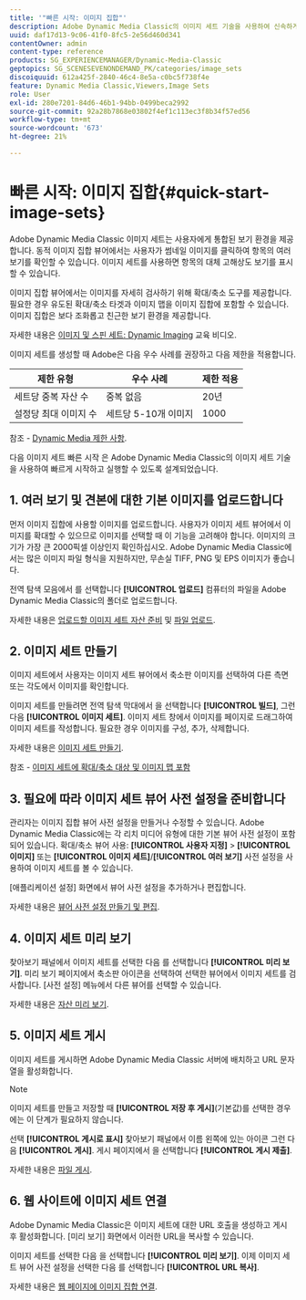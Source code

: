 ```yaml
---
title: '"빠른 시작: 이미지 집합"'
description: Adobe Dynamic Media Classic의 이미지 세트 기술을 사용하여 신속하게 시작하고 실행할 수 있는 이미지 세트 소개 및 빠른 시작 .
uuid: daf17d13-9c06-41f0-8fc5-2e56d460d341
contentOwner: admin
content-type: reference
products: SG_EXPERIENCEMANAGER/Dynamic-Media-Classic
geptopics: SG_SCENESEVENONDEMAND_PK/categories/image_sets
discoiquuid: 612a425f-2840-46c4-8e5a-c0bc5f738f4e
feature: Dynamic Media Classic,Viewers,Image Sets
role: User
exl-id: 280e7201-84d6-46b1-94bb-0499beca2992
source-git-commit: 92a28b7868e03802f4ef1c113ec3f8b34f57ed56
workflow-type: tm+mt
source-wordcount: '673'
ht-degree: 21%

---
```


# 빠른 시작: 이미지 집합{#quick-start-image-sets}

Adobe Dynamic Media Classic 이미지 세트는 사용자에게 통합된 보기 환경을 제공합니다. 동적 이미지 집합 뷰어에서는 사용자가 썸네일 이미지를 클릭하여 항목의 여러 보기를 확인할 수 있습니다. 이미지 세트를 사용하면 항목의 대체 고해상도 보기를 표시할 수 있습니다.

이미지 집합 뷰어에서는 이미지를 자세히 검사하기 위해 확대/축소 도구를 제공합니다. 필요한 경우 유도된 확대/축소 타겟과 이미지 맵을 이미지 집합에 포함할 수 있습니다. 이미지 집합은 보다 조화롭고 친근한 보기 환경을 제공합니다.

자세한 내용은 [이미지 및 스핀 세트: Dynamic Imaging](https://s7d5.scene7.com/s7viewers/html5/VideoViewer.html?videoserverurl=https://s7d5.scene7.com/is/content/&amp;emailurl=https://s7d5.scene7.com/s7/emailFriend&amp;serverUrl=https://s7d5.scene7.com/is/image/&amp;config=Scene7SharedAssets/Universal_HTML5_Video&amp;contenturl=https://s7d5.scene7.com/skins/&amp;asset=S7tutorials/556_Image%20&amp;%20Spin%20Sets_converted%20renamed_Dynamic%20Imaging-AVS) 교육 비디오.

이미지 세트를 생성할 때 Adobe은 다음 우수 사례를 권장하고 다음 제한을 적용합니다.

| 제한 유형 | 우수 사례 | 제한 적용 |
| --- | --- | --- |
| 세트당 중복 자산 수 | 중복 없음 | 20년 |
| 설정당 최대 이미지 수 | 세트당 5-10개 이미지 | 1000 |

참조 - [Dynamic Media 제한 사항](/help/limitations.md).

다음 이미지 세트 빠른 시작 은 Adobe Dynamic Media Classic의 이미지 세트 기술을 사용하여 빠르게 시작하고 실행할 수 있도록 설계되었습니다.

## 1. 여러 보기 및 견본에 대한 기본 이미지를 업로드합니다

먼저 이미지 집합에 사용할 이미지를 업로드합니다. 사용자가 이미지 세트 뷰어에서 이미지를 확대할 수 있으므로 이미지를 선택할 때 이 기능을 고려해야 합니다. 이미지의 크기가 가장 큰 2000픽셀 이상인지 확인하십시오. Adobe Dynamic Media Classic에서는 많은 이미지 파일 형식을 지원하지만, 무손실 TIFF, PNG 및 EPS 이미지가 좋습니다.

전역 탐색 모음에서 를 선택합니다 **[!UICONTROL 업로드]** 컴퓨터의 파일을 Adobe Dynamic Media Classic의 폴더로 업로드합니다.

자세한 내용은 [업로드할 이미지 세트 자산 준비](preparing-image-set-assets-upload.md#preparing-image-set-assets-for-upload) 및 [파일 업로드](uploading-files.md#uploading-your-files).

## 2. 이미지 세트 만들기

이미지 세트에서 사용자는 이미지 세트 뷰어에서 축소판 이미지를 선택하여 다른 측면 또는 각도에서 이미지를 확인합니다.

이미지 세트를 만들려면 전역 탐색 막대에서 을 선택합니다 **[!UICONTROL 빌드]**, 그런 다음 **[!UICONTROL 이미지 세트]**. 이미지 세트 창에서 이미지를 페이지로 드래그하여 이미지 세트를 작성합니다. 필요한 경우 이미지를 구성, 추가, 삭제합니다.

자세한 내용은 [이미지 세트 만들기](creating-image-set.md#creating-an-image-set).

참조 - [이미지 세트에 확대/축소 대상 및 이미지 맵 포함](/help/including-zoom-targets-image-maps-image-sets.md)

## 3. 필요에 따라 이미지 세트 뷰어 사전 설정을 준비합니다

관리자는 이미지 집합 뷰어 사전 설정을 만들거나 수정할 수 있습니다. Adobe Dynamic Media Classic에는 각 리치 미디어 유형에 대한 기본 뷰어 사전 설정이 포함되어 있습니다. 확대/축소 뷰어 사용: **[!UICONTROL 사용자 지정]** > **[!UICONTROL 이미지]** 또는 **[!UICONTROL 이미지 세트]**/**[!UICONTROL 여러 보기]** 사전 설정을 사용하여 이미지 세트를 볼 수 있습니다.

[애플리케이션 설정] 화면에서 뷰어 사전 설정을 추가하거나 편집합니다.

자세한 내용은 [뷰어 사전 설정 만들기 및 편집](application-setup.md#adding-and-editing-viewer-presets).

## 4. 이미지 세트 미리 보기

찾아보기 패널에서 이미지 세트를 선택한 다음 를 선택합니다 **[!UICONTROL 미리 보기]**. 미리 보기 페이지에서 축소판 아이콘을 선택하여 선택한 뷰어에서 이미지 세트를 검사합니다. [사전 설정] 메뉴에서 다른 뷰어를 선택할 수 있습니다.

자세한 내용은 [자산 미리 보기](previewing-asset.md#previewing-an-asset).

## 5. 이미지 세트 게시

이미지 세트를 게시하면 Adobe Dynamic Media Classic 서버에 배치하고 URL 문자열을 활성화합니다.

>[!NOTE]
>
>이미지 세트를 만들고 저장할 때 **[!UICONTROL 저장 후 게시]**(기본값)를 선택한 경우에는 이 단계가 필요하지 않습니다.

선택 **[!UICONTROL 게시로 표시]** 찾아보기 패널에서 이름 왼쪽에 있는 아이콘 그런 다음 **[!UICONTROL 게시]**. 게시 페이지에서 을 선택합니다 **[!UICONTROL 게시 제출]**.

자세한 내용은 [파일 게시](publishing-files.md#publishing-files).

## 6. 웹 사이트에 이미지 세트 연결

Adobe Dynamic Media Classic은 이미지 세트에 대한 URL 호출을 생성하고 게시 후 활성화합니다. [미리 보기] 화면에서 이러한 URL을 복사할 수 있습니다.

이미지 세트를 선택한 다음 을 선택합니다 **[!UICONTROL 미리 보기]**. 이제 이미지 세트 뷰어 사전 설정을 선택한 다음 를 선택합니다 **[!UICONTROL URL 복사]**.

자세한 내용은 [웹 페이지에 이미지 집합 연결](linking-image-set-web-page.md#linking-an-image-set-to-a-web-page).
